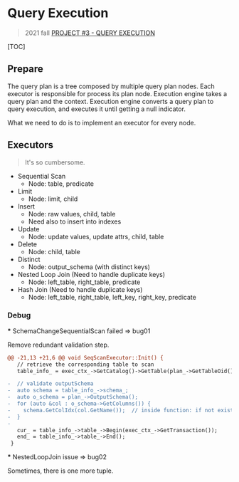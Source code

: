 # Query Execution

> 2021 fall [PROJECT #3 - QUERY EXECUTION](https://15445.courses.cs.cmu.edu/fall2021/project3/)

[TOC]

## Prepare

The query plan is a tree composed by multiple query plan nodes. Each executor is
responsible for process its plan node. Execution engine takes a query plan and
the context. Execution engine converts a query plan to query execution, and
executes it until getting a null indicator.

What we need to do is to implement an executor for every node.

## Executors

> It's so cumbersome.

* Sequential Scan
  * Node: table, predicate
* Limit
  * Node: limit, child
* Insert
  * Node: raw values, child, table
  * Need also to insert into indexes
* Update
  * Node: update values, update attrs, child, table
* Delete
  * Node: child, table
* Distinct
  * Node: output_schema (with distinct keys)
* Nested Loop Join (Need to handle duplicate keys)
  * Node: left_table, right_table, predicate
* Hash Join (Need to handle duplicate keys)
  * Node: left_table, right_table, left_key, right_key, predicate

### Debug

<b>*</b> SchemaChangeSequentialScan failed => bug01

Remove redundant validation step.

```diff
@@ -21,13 +21,6 @@ void SeqScanExecutor::Init() {
   // retrieve the corresponding table to scan
   table_info_ = exec_ctx_->GetCatalog()->GetTable(plan_->GetTableOid());

-  // validate outputSchema
-  auto schema = table_info_->schema_;
-  auto o_schema = plan_->OutputSchema();
-  for (auto &col : o_schema->GetColumns()) {
-    schema.GetColIdx(col.GetName());  // inside function: if not exist, throw a logical_expect
-  }
-
   cur_ = table_info_->table_->Begin(exec_ctx_->GetTransaction());
   end_ = table_info_->table_->End();
 }
```

<b>*</b> NestedLoopJoin issue => bug02

Sometimes, there is one more tuple.

